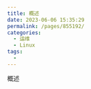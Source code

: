 ```yaml
---
title: 概述
date: 2023-06-06 15:35:29
permalink: /pages/855192/
categories:
  - 运维
  - Linux
tags:
  - 
---
```

概述